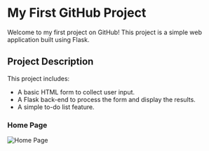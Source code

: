 # My First GitHub Project

Welcome to my first project on GitHub! This project is a simple web application built using Flask.

## Project Description

This project includes:
- A basic HTML form to collect user input.
- A Flask back-end to process the form and display the results.
- A simple to-do list feature.



### Home Page

![Home Page]("C:\Users\pc\Downloads\Screenshot_11-10-2024_235716_127.0.0.1.jpeg")

